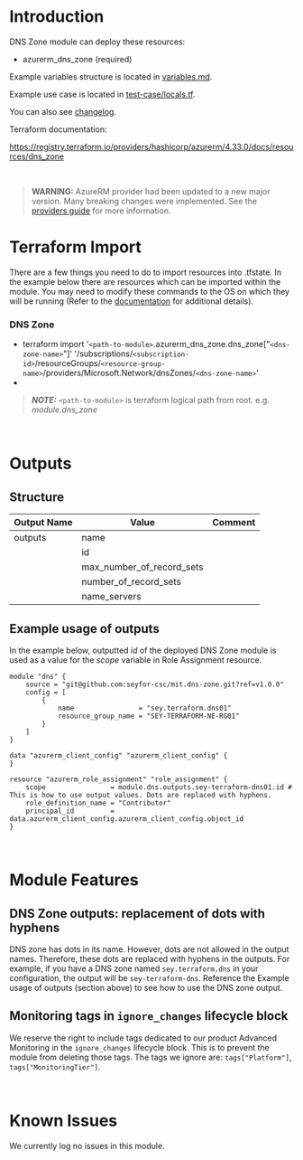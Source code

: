 # Introduction
DNS Zone module can deploy these resources:
* azurerm_dns_zone (required)

Example variables structure is located in [variables.md](variables.md).

Example use case is located in [test-case/locals.tf](test-case/locals.tf).

You can also see [changelog](CHANGELOG.md).

Terraform documentation:

https://registry.terraform.io/providers/hashicorp/azurerm/4.33.0/docs/resources/dns_zone

&nbsp;

> **WARNING:** AzureRM provider had been updated to a new major version. Many breaking changes were implemented. See the [providers guide](https://registry.terraform.io/providers/hashicorp/azurerm/latest/docs/guides/4.0-upgrade-guide) for more information.

# Terraform Import
There are a few things you need to do to import resources into .tfstate. In the example below there are resources which can be imported within the module. You may need to modify these commands to the OS on which they will be running (Refer to the [documentation](https://developer.hashicorp.com/terraform/cli/commands/import#example-import-into-resource-configured-with-for_each) for additional details).
### DNS Zone
* terraform import '`<path-to-module>`.azurerm_dns_zone.dns_zone["`<dns-zone-name>`"]' '/subscriptions/`<subscription-id>`/resourceGroups/`<resource-group-name>`/providers/Microsoft.Network/dnsZones/`<dns-zone-name>`'
* 
 > **_NOTE:_** `<path-to-module>` is terraform logical path from root. e.g. _module.dns\_zone_

&nbsp;

# Outputs
## Structure

| Output Name | Value                     | Comment |
| ----------- | ------------------------- | ------- |
| outputs     | name                      |         |
|             | id                        |         |
|             | max_number_of_record_sets |         |
|             | number_of_record_sets     |         |
|             | name_servers              |         |

## Example usage of outputs
In the example below, outputted _id_ of the deployed DNS Zone module is used as a value for the _scope_ variable in Role Assignment resource.
```
module "dns" {
    source = "git@github.com:seyfor-csc/mit.dns-zone.git?ref=v1.0.0"
    config = [
        {
            name                = "sey.terraform.dns01"
            resource_group_name = "SEY-TERRAFORM-NE-RG01"
        }
    ]
}

data "azurerm_client_config" "azurerm_client_config" {
}

resource "azurerm_role_assignment" "role_assignment" {
    scope                = module.dns.outputs.sey-terraform-dns01.id # This is how to use output values. Dots are replaced with hyphens.
    role_definition_name = "Contributor"
    principal_id         = data.azurerm_client_config.azurerm_client_config.object_id
}
```

&nbsp;

# Module Features
## DNS Zone outputs: replacement of dots with hyphens
DNS zone has dots in its name. However, dots are not allowed in the output names. Therefore, these dots are replaced with hyphens in the outputs. For example, if you have a DNS zone named `sey.terraform.dns` in your configuration, the output will be `sey-terraform-dns`. Reference the Example usage of outputs (section above) to see how to use the DNS zone output.
## Monitoring tags in `ignore_changes` lifecycle block
We reserve the right to include tags dedicated to our product Advanced Monitoring in the `ignore_changes` lifecycle block. This is to prevent the module from deleting those tags. The tags we ignore are: `tags["Platform"]`, `tags["MonitoringTier"]`.

&nbsp;

# Known Issues
We currently log no issues in this module.